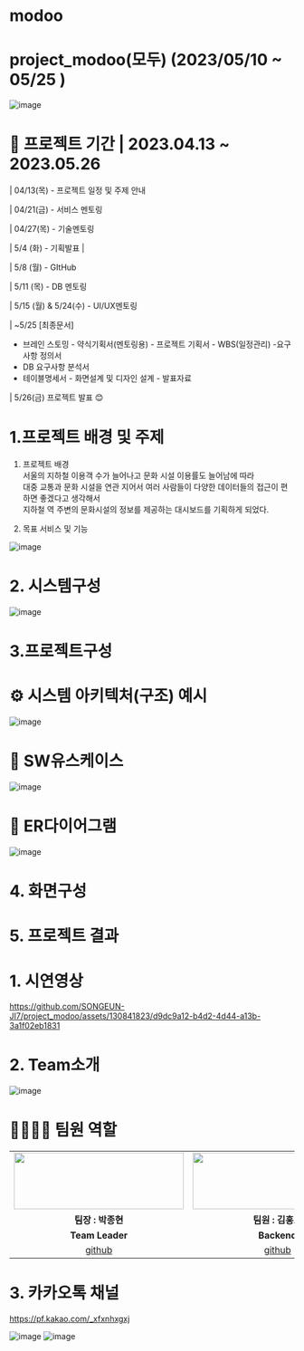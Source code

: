 # modoo

# project_modoo(모두) (2023/05/10 ~ 05/25 )


![image](https://github.com/SONGEUN-JI7/project_modoo/assets/130841823/631be858-6454-4797-8ae6-ff2b18fdf1d6)


# 📅 프로젝트 기간 | 2023.04.13 ~ 2023.05.26

| 04/13(목) - 프로젝트 일정 및 주제 안내

| 04/21(금) - 서비스 멘토링 

| 04/27(목) - 기술멘토링 

| 5/4 (화) - 기획발표 | 

| 5/8 (월) - GItHub 

| 5/11 (목) - DB 멘토링 

| 5/15 (월) & 5/24(수) - UI/UX멘토링 

| ~5/25 [최종문서] 
- 브레인 스토밍 - 약식기획서(멘토링용) - 프로젝트 기획서 - WBS(일정관리) -요구사항 정의서 
- DB 요구사항 분석서
- 테이블명세서  - 화면설계 및 디자인 설계 - 발표자료
                  
| 5/26(금) 프로젝트 발표 😊



# 1.프로젝트 배경 및 주제

1) 프로젝트 배경  
서울의 지하철 이용객 수가 늘어나고 문화 시설 이용률도 늘어남에 따라  
대중 교통과 문화 시설을 연관 지어서 여러 사람들이 다양한 데이터들의 접근이 편하면 좋겠다고 생각해서   
지하철 역 주변의 문화시설의 정보를 제공하는 대시보드를 기획하게 되었다.

2) 목표 서비스 및 기능

![image](https://github.com/2021-SMHRD-KDT-BigData-18/modoo/assets/132041834/9e7868cc-af73-46fb-ac2b-24501ec5adbe)



# 2. 시스템구성

![image](https://github.com/SONGEUN-JI7/project_modoo/assets/130841823/08f7f001-2b80-4f50-81ea-0a602000d967)

# 3.프로젝트구성
# ⚙ 시스템 아키텍처(구조) 예시

![image](https://github.com/SONGEUN-JI7/project_modoo/assets/130841823/6faa917f-8cec-4ffd-8d0a-2ef8944eb527)

# 📌 SW유스케이스
![image](https://github.com/SONGEUN-JI7/project_modoo/assets/130841823/cdfc9dd8-46d2-4e6e-8b73-c96d18a89f60)

# 📌 ER다이어그램
![image](https://github.com/SONGEUN-JI7/project_modoo/assets/130841823/04fd66be-3861-4d21-b2c0-c2401bd7a1b7)


# 4. 화면구성


# 5. 프로젝트 결과
 # 1. 시연영상
  

https://github.com/SONGEUN-JI7/project_modoo/assets/130841823/d9dc9a12-b4d2-4d44-a13b-3a1f02eb1831

  # 2. Team소개
![image](https://github.com/2021-SMHRD-KDT-BigData-18/modoo/assets/132041834/329e8c0a-1eb2-4aaf-bb44-dc8cb7492d2f)


# 👨‍👩‍👦‍👦 팀원 역할

<table>
  <tr>
    <td align="center"><img src="https://item.kakaocdn.net/do/fd49574de6581aa2a91d82ff6adb6c0115b3f4e3c2033bfd702a321ec6eda72c" width="300" height="100"/></td>
    <td align="center"><img src="https://item.kakaocdn.net/do/fd49574de6581aa2a91d82ff6adb6c0115b3f4e3c2033bfd702a321ec6eda72c" width="300" height="100"/></td>
    <td align="center"><img src="https://mblogthumb-phinf.pstatic.net/20160127_177/krazymouse_1453865104404DjQIi_PNG/%C4%AB%C4%AB%BF%C0%C7%C1%B7%BB%C1%EE_%B6%F3%C0%CC%BE%F0.png?type=w2" width="300" height="100"/></td>
    <td align="center"><img src="https://i.pinimg.com/236x/ed/bb/53/edbb53d4f6dd710431c1140551404af9.jpg" width="300" height="100"/></td>
    <td align="center"><img src="https://pbs.twimg.com/media/B-n6uPYUUAAZSUx.png" width="300" height="100"/></td>
  </tr>
  <tr>
    <td align="center"><strong>팀장 : 박종현 </strong></td>
    <td align="center"><strong>팀원 : 김홍모</strong></td>
    <td align="center"><strong>팀원 : 김선제 </strong></td>
    <td align="center"><strong>팀원 : 박기쁨</strong></td>
    <td align="center"><strong>팀원 : 송은지</strong></td>
  </tr>
  <tr>
    <td align="center"><b>Team Leader</b></td>
    <td align="center"><b>Backend</b></td>
    <td align="center"><b>Backend</b></td>
    <td align="center"><b>Frontend</b></td>
    <td align="center"><b>Frontend</b></td>
  </tr>
  <tr>
    <td align="center"><a href="https://github.com/hyun521" target='_blank'>github</a></td>
    <td align="center"><a href="https://github.com/hongmoKim" target='_blank'>github</a></td>
    <td align="center"><a href="https://github.com/KSJ0987" target='_blank'>github</a></td>
    <td align="center"><a href="https://github.com/parkgibbeum" target='_blank'>github</a></td>
    <td align="center"><a href="https://github.com/SONGEUN-JI7" target='_blank'>github</a></td>
  </tr>
</table>
        
        
  # 3. 카카오톡 채널
  
  https://pf.kakao.com/_xfxnhxgxj
  
   ![image](https://github.com/SONGEUN-JI7/project_modoo/assets/130841823/5fcd2f36-3b00-4397-99bb-fa4baedaeed8)
   ![image](https://github.com/SONGEUN-JI7/project_modoo/assets/130841823/f9bf02e6-e0f7-453b-8f7b-2ab4e606dbbb)

  
